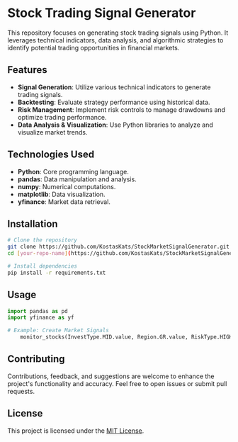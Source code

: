 # Stock Trading Signal Generator

This repository focuses on generating stock trading signals using Python. It leverages technical indicators, data analysis, and algorithmic strategies to identify potential trading opportunities in financial markets. 

## Features
- **Signal Generation**: Utilize various technical indicators to generate trading signals.
- **Backtesting**: Evaluate strategy performance using historical data.
- **Risk Management**: Implement risk controls to manage drawdowns and optimize trading performance.
- **Data Analysis & Visualization**: Use Python libraries to analyze and visualize market trends.

## Technologies Used
- **Python**: Core programming language.
- **pandas**: Data manipulation and analysis.
- **numpy**: Numerical computations.
- **matplotlib**: Data visualization.
- **yfinance**: Market data retrieval.

## Installation
```bash
# Clone the repository
git clone https://github.com/KostasKats/StockMarketSignalGenerator.git
cd [your-repo-name](https://github.com/KostasKats/StockMarketSignalGenerator)

# Install dependencies
pip install -r requirements.txt
```

## Usage
```python
import pandas as pd
import yfinance as yf

# Example: Create Market Signals
    monitor_stocks(InvestType.MID.value, Region.GR.value, RiskType.HIGH_RISK.value)

```

## Contributing
Contributions, feedback, and suggestions are welcome to enhance the project's functionality and accuracy. Feel free to open issues or submit pull requests.

## License
This project is licensed under the [MIT License](LICENSE).
